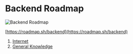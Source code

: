 # Backend Roadmap

![Backend Roadmap](https://roadmap.sh/roadmaps/backend.png)

[https://roadmap.sh/backend](https://roadmap.sh/backend)

1. [Internet](./01%20Internet.md)
2. [General Knowledge](./02%20General%20Knowledge.md)
